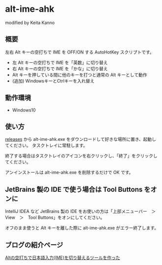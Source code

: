 # alt-ime-ahk
modified by Keita Kanno

## 概要

左右 Alt キーの空打ちで IME を OFF/ON する AutoHotKey スクリプトです。

* 左 Alt キーの空打ちで IME を「英数」に切り替え
* 右 Alt キーの空打ちで IME を「かな」に切り替え
* Alt キーを押している間に他のキーを打つと通常の Alt キーとして動作
* (追加) WindowsキーとCtrlキーを入れ替え

## 動作環境

* Windows10

## 使い方

[releases](https://github.com/karakaram/alt-ime-ahk/releases) から alt-ime-ahk.exe をダウンロードして好きな場所に置き、起動してください。 タスクトレイに常駐します。

終了する場合はタスクトレイのアイコンを右クリックし、「終了」をクリックしてください。

アンインストールは alt-ime-ahk.exe を削除するだけで OK です。

## JetBrains 製の IDE で使う場合は Tool Buttons をオンに

IntelliJ IDEA など JetBrains 製の IDE をお使いの方は「上部メニューバー　＞　View　＞　Tool Buttons」をオンにしてください。

オフのまま使うと Alt キーを離した際に alt-ime-ahk.exe がエラー終了します。

## ブログの紹介ページ

[Altの空打ちで日本語入力(IME)を切り替えるツールを作った](http://www.karakaram.com/alt-ime-on-off/)
